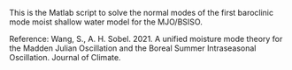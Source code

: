 This is the Matlab script to solve the normal modes of the first baroclinic mode moist shallow water model for the MJO/BSISO.

Reference:
Wang, S., A. H. Sobel. 2021. A unified moisture mode theory for the Madden Julian Oscillation and the Boreal Summer Intraseasonal Oscillation. Journal of Climate. 
